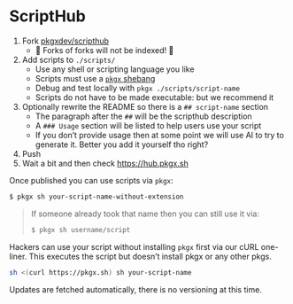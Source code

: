 # ScriptHub

1. Fork [pkgxdev/scripthub]
   * 🚨 Forks of forks will not be indexed! 🚨
2. Add scripts to `./scripts/`
   * Use any shell or scripting language you like
   * Scripts must use a [`pkgx` shebang]
   * Debug and test locally with `pkgx ./scripts/script-name`
   * Scripts do not have to be made executable: but we recommend it
3. Optionally rewrite the README so there is a `## script-name` section
   * The paragraph after the `##` will be the scripthub description
   * A `### Usage` section will be listed to help users use your script
   * If you don’t provide usage then at some point we will use AI to try to
     generate it. Better you add it yourself tho right?
4. Push
5. Wait a bit and then check https://hub.pkgx.sh

Once published you can use scripts via `pkgx`:

```sh
$ pkgx sh your-script-name-without-extension
```

> If someone already took that name then you can still use it via:
>
> ```sh
> $ pkgx sh username/script
> ```

Hackers can use your script without installing `pkgx` first via our cURL
one-liner. This executes the script but doesn’t install pkgx or any other
pkgs.

```sh
sh <(curl https://pkgx.sh) sh your-script-name
```

Updates are fetched automatically, there is no versioning at this time.


[pkgxdev/scripthub]: https://github.com/pkgxdev/scripthub
[`pkgx` shebang]: https://docs.pkgx.sh/scripts
